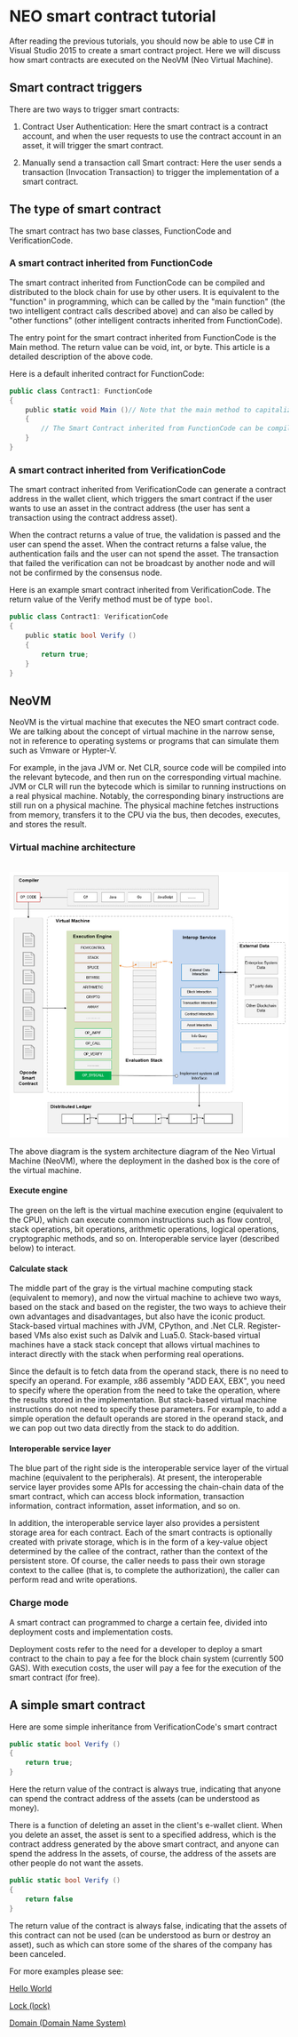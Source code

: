 # NEO smart contract tutorial

After reading the previous tutorials, you should now be able to use C# in Visual Studio 2015 to create a smart contract project. Here we will discuss how smart contracts are executed on the NeoVM (Neo Virtual Machine).

## Smart contract triggers

There are two ways to trigger smart contracts:

1. Contract User Authentication: Here the smart contract is a contract account, and when the user requests to use the contract account in an asset, it will trigger the smart contract.

2. Manually send a transaction call Smart contract: Here the user sends a transaction (Invocation Transaction) to trigger the implementation of a smart contract.

## The type of smart contract

The smart contract has two base classes, FunctionCode and VerificationCode.

### A smart contract inherited from FunctionCode

The smart contract inherited from FunctionCode can be compiled and distributed to the block chain for use by other users. It is equivalent to the "function" in programming, which can be called by the "main function" (the two intelligent contract calls described above) and can also be called by "other functions" (other intelligent contracts inherited from FunctionCode).

The entry point for the smart contract inherited from FunctionCode is the Main method. The return value can be void, int, or byte. This article is a detailed description of the above code.

Here is a default inherited contract for FunctionCode:

```c#
public class Contract1: FunctionCode
{
    public static void Main ()// Note that the main method to capitalize
    {
        // The Smart Contract inherited from FunctionCode can be compiled and posted to the block chain for use by other users
    }
}
```

### A smart contract inherited from VerificationCode

The smart contract inherited from VerificationCode can generate a contract address in the wallet client, which triggers the smart contract if the user wants to use an asset in the contract address (the user has sent a transaction using the contract address asset).

When the contract returns a value of true, the validation is passed and the user can spend the asset. When the contract returns a false value, the authentication fails and the user can not spend the asset. The transaction that failed the verification can not be broadcast by another node and will not be confirmed by the consensus node.

Here is an example smart contract inherited from VerificationCode. The return value of the Verify method must be of type` bool`.

```c#
public class Contract1: VerificationCode
{
    public static bool Verify ()
    {
        return true;
    }
}
```

## NeoVM

NeoVM is the virtual machine that executes the NEO smart contract code. We are talking about the concept of virtual machine in the narrow sense, not in reference to operating systems or programs that can simulate them such as Vmware or Hypter-V.

For example, in the java JVM or. Net CLR, source code will be compiled into the relevant bytecode, and then run on the corresponding virtual machine. JVM or CLR will run the bytecode which is similar to running instructions on a real physical machine. Notably, the corresponding binary instructions are still run on a physical machine. The physical machine fetches instructions from memory, transfers it to the CPU via the bus, then decodes, executes, and stores the result.

### Virtual machine architecture

   ![](/assets/neo-vm.jpg)

The above diagram is the system architecture diagram of the Neo Virtual Machine (NeoVM), where the deployment in the dashed box is the core of the virtual machine.

#### Execute engine

The green on the left is the virtual machine execution engine (equivalent to the CPU), which can execute common instructions such as flow control, stack operations, bit operations, arithmetic operations, logical operations, cryptographic methods, and so on. Interoperable service layer (described below) to interact.

#### Calculate stack

The middle part of the gray is the virtual machine computing stack (equivalent to memory), and now the virtual machine to achieve two ways, based on the stack and based on the register, the two ways to achieve their own advantages and disadvantages, but also have the iconic product. Stack-based virtual machines with JVM, CPython, and .Net CLR. Register-based VMs also exist such as Dalvik and Lua5.0. Stack-based virtual machines have a stack stack concept that allows virtual machines to interact directly with the stack when performing real operations.

Since the default is to fetch data from the operand stack, there is no need to specify an operand. For example, x86 assembly "ADD EAX, EBX", you need to specify where the operation from the need to take the operation, where the results stored in the implementation. But stack-based virtual machine instructions do not need to specify these parameters. For example, to add a simple operation the default operands are stored in the operand stack, and we can pop out two data directly from the stack to do addition.

#### Interoperable service layer

The blue part of the right side is the interoperable service layer of the virtual machine (equivalent to the peripherals). At present, the interoperable service layer provides some APIs for accessing the chain-chain data of the smart contract, which can access block information, transaction information, contract information, asset information, and so on.

In addition, the interoperable service layer also provides a persistent storage area for each contract. Each of the smart contracts is optionally created with private storage, which is in the form of a key-value object determined by the callee of the contract, rather than the context of the persistent store. Of course, the caller needs to pass their own storage context to the callee (that is, to complete the authorization), the caller can perform read and write operations.

### Charge mode

A smart contract can programmed to charge a certain fee, divided into deployment costs and implementation costs.

Deployment costs refer to the need for a developer to deploy a smart contract to the chain to pay a fee for the block chain system (currently 500 GAS). With execution costs, the user will pay a fee for the execution of the smart contract (for free).

## A simple smart contract

Here are some simple inheritance from VerificationCode's smart contract

```c#
public static bool Verify ()
{
    return true;
}
```

Here the return value of the contract is always true, indicating that anyone can spend the contract address of the assets (can be understood as money).

There is a function of deleting an asset in the client's e-wallet client. When you delete an asset, the asset is sent to a specified address, which is the contract address generated by the above smart contract, and anyone can spend the address In the assets, of course, the address of the assets are other people do not want the assets.

```c#
public static bool Verify ()
{
    return false
}
```

The return value of the contract is always false, indicating that the assets of this contract can not be used (can be understood as burn or destroy an asset), such as which can store some of the shares of the company has been canceled.

For more examples please see:

[Hello World](tutorial/HelloWorld.md)

[Lock (lock)](tutorial/lock.md)

[Domain (Domain Name System)](tutorial/Domain.md)
